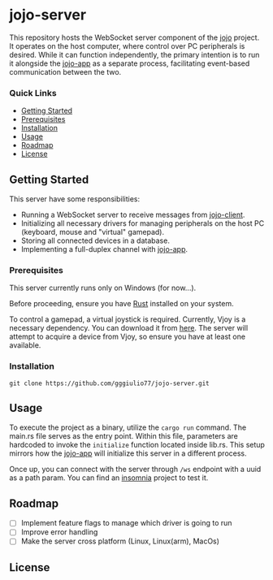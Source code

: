 # jojo-server

This repository hosts the WebSocket server component of the [jojo]((https://github.com/gggiulio77/jojo)) project. It operates on the host computer, where control over PC peripherals is desired. While it can function independently, the primary intention is to run it alongside the [jojo-app](https://github.com/gggiulio77/jojo-app) as a separate process, facilitating event-based communication between the two.

### Quick Links

- [Getting Started](#getting-started)
- [Prerequisites](#prerequisites)
- [Installation](#installation)
- [Usage](#usage)
- [Roadmap](#roadmap)
- [License](#license)

## Getting Started

This server have some responsibilities:
- Running a WebSocket server to receive messages from [jojo-client](https://github.com/gggiulio77/jojo-client).
- Initializing all necessary drivers for managing peripherals on the host PC (keyboard, mouse and "virtual" gamepad).
- Storing all connected devices in a database.
- Implementing a full-duplex channel with [jojo-app](https://github.com/gggiulio77/jojo-app).

### Prerequisites

This server currently runs only on Windows (for now...).

Before proceeding, ensure you have [Rust](https://www.rust-lang.org/tools/install) installed on your system.

To control a gamepad, a virtual joystick is required. Currently, Vjoy is a necessary dependency. You can download it from [here](https://sourceforge.net/projects/vjoystick/files/Beta%202.x/2.1.9.1-160719/). The server will attempt to acquire a device from Vjoy, so ensure you have at least one available.

### Installation

`git clone https://github.com/gggiulio77/jojo-server.git`

## Usage

To execute the project as a binary, utilize the `cargo run` command. The main.rs file serves as the entry point. Within this file, parameters are hardcoded to invoke the `initialize` function located inside lib.rs. This setup mirrors how the [jojo-app](https://github.com/gggiulio77/jojo-app) will initialize this server in a different process.

Once up, you can connect with the server through `/ws` endpoint with a uuid as a path param. You can find an [insomnia](https://insomnia.rest/) project to test it. 

## Roadmap

- [ ] Implement feature flags to manage which driver is going to run
- [ ] Improve error handling
- [ ] Make the server cross platform (Linux, Linux(arm), MacOs)

## License

